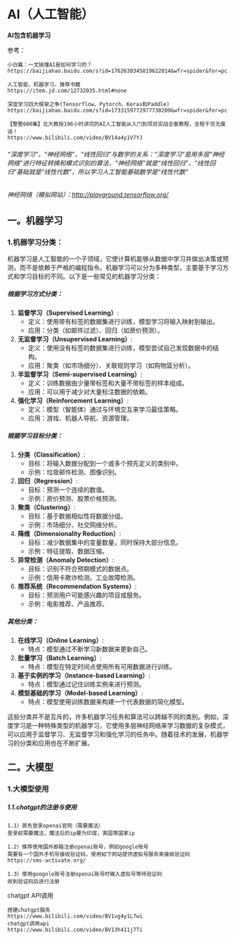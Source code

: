 # AI（人工智能）

**AI包含机器学习**

参考：

```
小白篇：一文搞懂AI是如何学习的？
https://baijiahao.baidu.com/s?id=1762630345819622814&wfr=spider&for=pc

人工智能，机器学习，推荐书籍
https://item.jd.com/12732035.html#none

深度学习四大框架之争(Tensorflow、Pytorch、Keras和Paddle)
https://baijiahao.baidu.com/s?id=1733159772977730209&wfr=spider&for=pc

【整整600集】北大教授196小时讲完的AI人工智能从入门到项目实战全套教程，全程干货无废话！
https://www.bilibili.com/video/BV14a4y1V7YJ
```

###### “深度学习”，“神经网络”，“线性回归”与数学的关系：“深度学习”是用多层“神经网络”进行特征转换和模式识别的算法，“神经网络”就是“线性回归”，“线性回归”基础就是“线性代数”，所以学习人工智能基础数学是“线性代数”

###### 神经网络（模拟网站）：http://playground.tensorflow.org/
## 一。机器学习

### 1.机器学习分类：

机器学习是人工智能的一个子领域，它使计算机能够从数据中学习并做出决策或预测，而不是依赖于严格的编程指令。机器学习可以分为多种类型，主要基于学习方式和学习目标的不同。以下是一些常见的机器学习分类：

##### 根据学习方式分类：

1. **监督学习（Supervised Learning）**:
   - 定义：使用带有标签的数据集进行训练，模型学习将输入映射到输出。
   - 应用：分类（如邮件过滤）、回归（如房价预测）。
2. **无监督学习（Unsupervised Learning）**:
   - 定义：使用没有标签的数据集进行训练，模型尝试自己发现数据中的结构。
   - 应用：聚类（如市场细分）、关联规则学习（如购物篮分析）。
3. **半监督学习（Semi-supervised Learning）**:
   - 定义：训练数据由少量带标签和大量不带标签的样本组成。
   - 应用：可以用于减少对大量标注数据的依赖。
4. **强化学习（Reinforcement Learning）**:
   - 定义：模型（智能体）通过与环境交互来学习最佳策略。
   - 应用：游戏、机器人导航、资源管理。

##### 根据学习目标分类：

1. **分类（Classification）**:
   - 目标：将输入数据分配到一个或多个预先定义的类别中。
   - 示例：垃圾邮件检测、图像识别。
2. **回归（Regression）**:
   - 目标：预测一个连续的数值。
   - 示例：房价预测、股票价格预测。
3. **聚类（Clustering）**:
   - 目标：基于数据相似性将数据分组。
   - 示例：市场细分、社交网络分析。
4. **降维（Dimensionality Reduction）**:
   - 目标：减少数据集中的变量数量，同时保持大部分信息。
   - 示例：特征提取、数据压缩。
5. **异常检测（Anomaly Detection）**:
   - 目标：识别不符合预期模式的数据点。
   - 示例：信用卡欺诈检测、工业故障检测。
6. **推荐系统（Recommendation Systems）**:
   - 目标：预测用户可能感兴趣的项目或服务。
   - 示例：电影推荐、产品推荐。

##### 其他分类：

1. **在线学习（Online Learning）**:
   - 特点：模型通过不断学习新数据来更新自己。
2. **批量学习（Batch Learning）**:
   - 特点：模型在特定时间点使用所有可用数据进行训练。
3. **基于实例的学习（Instance-based Learning）**:
   - 特点：模型通过记住训练实例来进行预测。
4. **模型基础的学习（Model-based Learning）**:
   - 特点：模型使用训练数据来构建一个代表数据的简化模型。

这些分类并不是互斥的，许多机器学习任务和算法可以跨越不同的类别。例如，深度学习是一种特殊类型的机器学习，它使用多层神经网络来学习数据的复杂模式，可以应用于监督学习、无监督学习和强化学习的任务中。随着技术的发展，机器学习的分类和应用也在不断扩展。



## 二。大模型

### 1.大模型使用

##### 1.1.chatgpt的注册与使用

```
1.1）首先登录openai官网（需要魔法）
登录前需要魔法，魔法后的ip要为印度，美国等国家ip

1.2）推荐使用国外邮箱注册openai账号，例如google账号
需要有一个国外手机号接收验证码，使用如下网站提供虚拟号服务来接收验证码
https://sms-activate.org/

1.3）使用googole账号注册openai账号时输入虚拟号等待验证码
收到验证码后进行注册
```

chatgpt API调用

```
搭建chatgpt服务
https://www.bilibili.com/video/BV1vg4y1L7wi
chatgpt调用api
https://www.bilibili.com/video/BV13h411j7Ti
```



